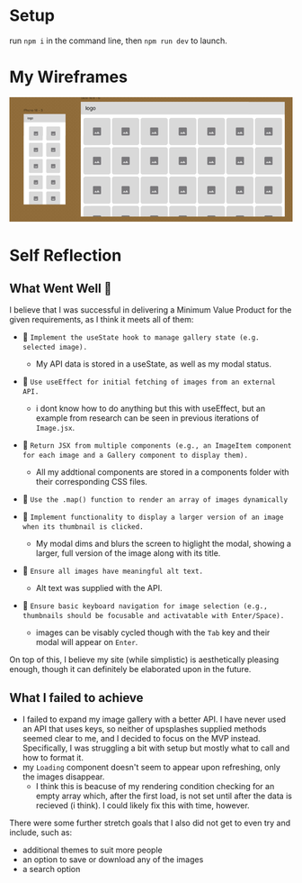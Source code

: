 # Setup

run `npm i` in the command line, then `npm run dev` to launch.

# My Wireframes

![lowfi mobile and desktop wireframes showing a navbar and an array of square images](/wireframes.png)

# Self Reflection

## What Went Well 🤩

I believe that I was successful in delivering a Minimum Value Product for the given requirements, as I think it meets all of them:

- 🎯 `Implement the useState hook to manage gallery state (e.g. selected image).`

  - My API data is stored in a useState, as well as my modal status.

- 🎯 `Use useEffect for initial fetching of images from an external API.`

  - i dont know how to do anything but this with useEffect, but an example from research can be seen in previous iterations of `Image.jsx`.

- 🎯 `Return JSX from multiple components (e.g., an ImageItem component for each image and a Gallery component to display them).`

  - All my addtional components are stored in a components folder with their corresponding CSS files.

- 🎯 `Use the .map() function to render an array of images dynamically`

- 🎯 `Implement functionality to display a larger version of an image when its thumbnail is clicked.`

  - My modal dims and blurs the screen to higlight the modal, showing a larger, full version of the image along with its title.

- 🎯 `Ensure all images have meaningful alt text.`

  - Alt text was supplied with the API.

- 🎯 `Ensure basic keyboard navigation for image selection (e.g., thumbnails should be focusable and activatable with Enter/Space).`
  - images can be visably cycled though with the `Tab` key and their modal will appear on `Enter`.

On top of this, I believe my site (while simplistic) is aesthetically pleasing enough, though it can definitely be elaborated upon in the future.

## What I failed to achieve

- I failed to expand my image gallery with a better API. I have never used an API that uses keys, so neither of upsplashes supplied methods seemed clear to me, and I decided to focus on the MVP instead. Specifically, I was struggling a bit with setup but mostly what to call and how to format it.
- my `Loading` component doesn't seem to appear upon refreshing, only the images disappear.
  - I think this is beacuse of my rendering condition checking for an empty array which, after the first load, is not set until after the data is recieved (i think). I could likely fix this with time, however.

There were some further stretch goals that I also did not get to even try and include, such as:

- additional themes to suit more people
- an option to save or download any of the images
- a search option
